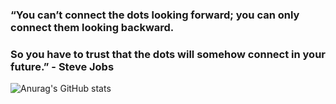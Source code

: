 ### “You can’t connect the dots looking forward; you can only connect them looking backward.
### So you have to trust that the dots will somehow connect in your future.” - Steve Jobs


![Anurag's GitHub stats](https://github-readme-stats.vercel.app/api?username=5gazero&show_icons=true&theme=material-palenight)
